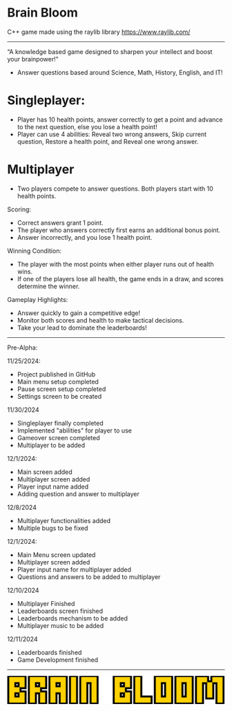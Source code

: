 # Brain Bloom
C++ game made using the raylib library
https://www.raylib.com/

---------------------------------------------------------------------------------------------------------------------------------------------------------------------

“A knowledge based game designed to sharpen your intellect and boost your brainpower!"
- Answer questions based around Science, Math, History, English, and IT!
  
# Singleplayer: 
- Player has 10 health points, answer correctly to get a point and advance to the next question, else you lose a health point!
- Player can use 4 abilities: Reveal two wrong answers, Skip current question, Restore a health point, and Reveal one wrong answer.

# Multiplayer 

- Two players compete to answer questions. Both players start with 10 health points.

Scoring:

- Correct answers grant 1 point.
- The player who answers correctly first earns an additional bonus point.
- Answer incorrectly, and you lose 1 health point.

Winning Condition:

- The player with the most points when either player runs out of health wins.
- If one of the players lose all health, the game ends in a draw, and scores determine the winner.

Gameplay Highlights:

- Answer quickly to gain a competitive edge!
- Monitor both scores and health to make tactical decisions.
- Take your lead to dominate the leaderboards!

---------------------------------------------------------------------------------------------------------------------------------------------------------------------
Pre-Alpha: 

11/25/2024:
- Project published in GitHub
- Main menu setup completed
- Pause screen setup completed 
- Settings screen to be created

11/30/2024
- Singleplayer finally completed
- Implemented "abilities" for player to use
- Gameover screen completed
- Multiplayer to be added



12/1/2024:
- Main screen added
- Multiplayer screen added
- Player input name added
- Adding question and answer to multiplayer

12/8/2024
- Multiplayer functionalities added
- Multiple bugs to be fixed

12/1/2024:
- Main Menu screen updated
- Multiplayer screen added
- Player input name for multiplayer added
- Questions and answers to be added to multiplayer

12/10/2024
- Multiplayer Finished
- Leaderboards screen finished
- Leaderboards mechanism to be added
- Multiplayer music to be added

12/11/2024
- Leaderboards finished
- Game Development finished


---------------------------------------------------------------------------------------------------------------------------------------------------------------------
![Alt text](/assets/title-logo.png "Brain Bloom")

